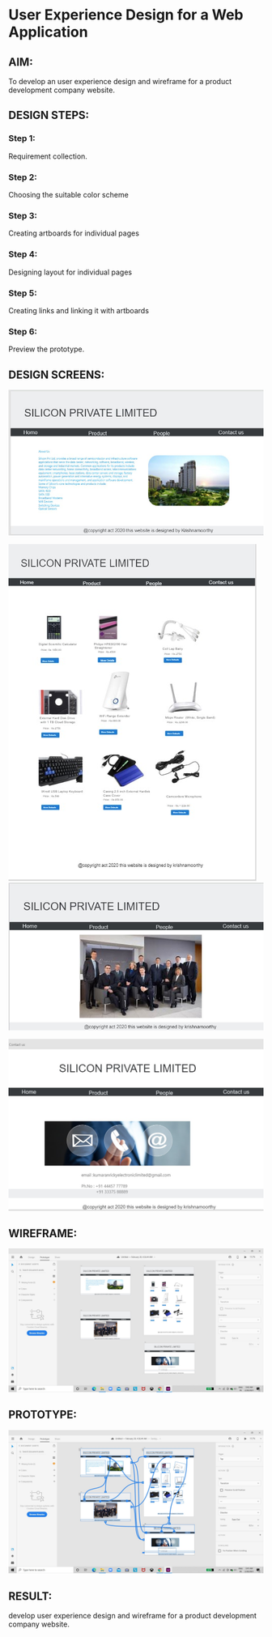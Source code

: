 # User Experience Design for a Web Application
## AIM:
To develop an user experience design and wireframe for a product development company website.

## DESIGN STEPS:
### Step 1: 
Requirement collection.
### Step 2:
Choosing the suitable color scheme
### Step 3:
Creating artboards for individual pages
### Step 4:
Designing layout for individual pages
### Step 5:
Creating links and linking it with artboards
### Step 6:
Preview the prototype.

## DESIGN SCREENS:
![output](./img/k11.jpg)

![output](./img/k12.jpg)
![output](./img/k13.jpg)

![output](./img/k14.jpg)


## WIREFRAME:
![output](./img/proto1.jpg)



## PROTOTYPE:
![output](./img/wire1.jpg)



## RESULT:

develop  user experience design and wireframe for a product development company website.
